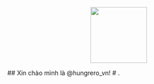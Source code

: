 <p align="center"><img src="https://hungrerovn.github.io/hrv-clan/image/38918557c95d47aa84cc98011226db70.webp" height="128"></p>
## Xin chào mình là @hungrero_vn!
# .
